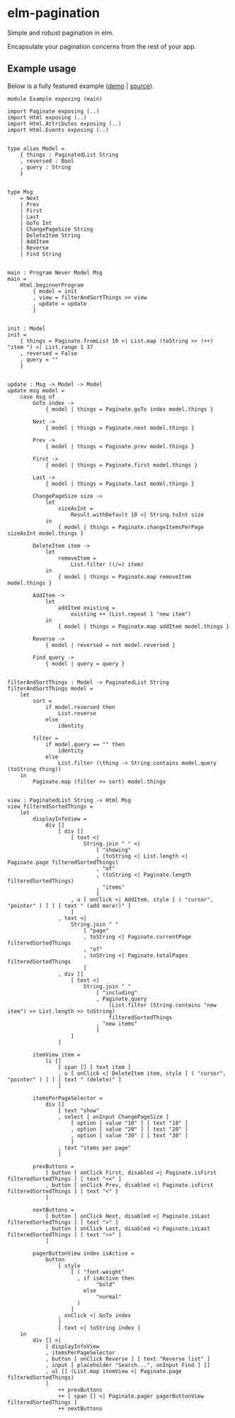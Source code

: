 # elm-pagination

Simple and robust pagination in elm.

Encapsulate your pagination concerns from the rest of your app.

## Example usage

Below is a fully featured example ([demo](https://jschomay.github.io/elm-paginate/) | [source](https://github.com/jschomay/elm-paginate/blob/master/src/Example.elm)).


    module Example exposing (main)

    import Paginate exposing (..)
    import Html exposing (..)
    import Html.Attributes exposing (..)
    import Html.Events exposing (..)


    type alias Model =
        { things : PaginatedList String
        , reversed : Bool
        , query : String
        }


    type Msg
        = Next
        | Prev
        | First
        | Last
        | GoTo Int
        | ChangePageSize String
        | DeleteItem String
        | AddItem
        | Reverse
        | Find String


    main : Program Never Model Msg
    main =
        Html.beginnerProgram
            { model = init
            , view = filterAndSortThings >> view
            , update = update
            }


    init : Model
    init =
        { things = Paginate.fromList 10 <| List.map (toString >> (++) "item ") <| List.range 1 37
        , reversed = False
        , query = ""
        }


    update : Msg -> Model -> Model
    update msg model =
        case msg of
            GoTo index ->
                { model | things = Paginate.goTo index model.things }

            Next ->
                { model | things = Paginate.next model.things }

            Prev ->
                { model | things = Paginate.prev model.things }

            First ->
                { model | things = Paginate.first model.things }

            Last ->
                { model | things = Paginate.last model.things }

            ChangePageSize size ->
                let
                    sizeAsInt =
                        Result.withDefault 10 <| String.toInt size
                in
                    { model | things = Paginate.changeItemsPerPage sizeAsInt model.things }

            DeleteItem item ->
                let
                    removeItem =
                        List.filter ((/=) item)
                in
                    { model | things = Paginate.map removeItem model.things }

            AddItem ->
                let
                    addItem existing =
                        existing ++ (List.repeat 1 "new item")
                in
                    { model | things = Paginate.map addItem model.things }

            Reverse ->
                { model | reversed = not model.reversed }

            Find query ->
                { model | query = query }


    filterAndSortThings : Model -> PaginatedList String
    filterAndSortThings model =
        let
            sort =
                if model.reversed then
                    List.reverse
                else
                    identity

            filter =
                if model.query == "" then
                    identity
                else
                    List.filter (\thing -> String.contains model.query (toString thing))
        in
            Paginate.map (filter >> sort) model.things


    view : PaginatedList String -> Html Msg
    view filteredSortedThings =
        let
            displayInfoView =
                div []
                    [ div []
                        [ text <|
                            String.join " " <|
                                [ "showing"
                                , (toString <| List.length <| Paginate.page filteredSortedThings)
                                , "of"
                                , (toString <| Paginate.length filteredSortedThings)
                                , "items"
                                ]
                        , u [ onClick <| AddItem, style [ ( "cursor", "pointer" ) ] ] [ text " (add more!)" ]
                        ]
                    , text <|
                        String.join " "
                            [ "page"
                            , toString <| Paginate.currentPage filteredSortedThings
                            , "of"
                            , toString <| Paginate.totalPages filteredSortedThings
                            ]
                    , div []
                        [ text <|
                            String.join " "
                                [ "including"
                                , Paginate.query
                                    (List.filter (String.contains "new item") >> List.length >> toString)
                                    filteredSortedThings
                                , "new items"
                                ]
                        ]
                    ]

            itemView item =
                li []
                    [ span [] [ text item ]
                    , u [ onClick <| DeleteItem item, style [ ( "cursor", "pointer" ) ] ] [ text " (delete)" ]
                    ]

            itemsPerPageSelector =
                div []
                    [ text "show"
                    , select [ onInput ChangePageSize ]
                        [ option [ value "10" ] [ text "10" ]
                        , option [ value "20" ] [ text "20" ]
                        , option [ value "30" ] [ text "30" ]
                        ]
                    , text "items per page"
                    ]

            prevButtons =
                [ button [ onClick First, disabled <| Paginate.isFirst filteredSortedThings ] [ text "<<" ]
                , button [ onClick Prev, disabled <| Paginate.isFirst filteredSortedThings ] [ text "<" ]
                ]

            nextButtons =
                [ button [ onClick Next, disabled <| Paginate.isLast filteredSortedThings ] [ text ">" ]
                , button [ onClick Last, disabled <| Paginate.isLast filteredSortedThings ] [ text ">>" ]
                ]

            pagerButtonView index isActive =
                button
                    [ style
                        [ ( "font-weight"
                          , if isActive then
                                "bold"
                            else
                                "normal"
                          )
                        ]
                    , onClick <| GoTo index
                    ]
                    [ text <| toString index ]
        in
            div [] <|
                [ displayInfoView
                , itemsPerPageSelector
                , button [ onClick Reverse ] [ text "Reverse list" ]
                , input [ placeholder "Search...", onInput Find ] []
                , ul [] (List.map itemView <| Paginate.page filteredSortedThings)
                ]
                    ++ prevButtons
                    ++ [ span [] <| Paginate.pager pagerButtonView filteredSortedThings ]
                    ++ nextButtons
